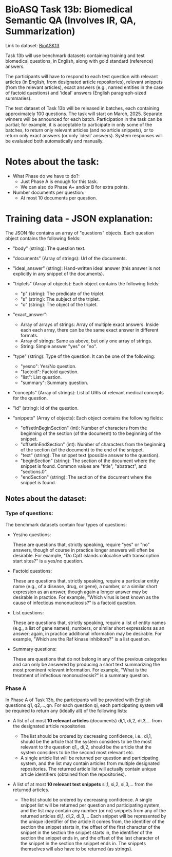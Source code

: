 # BioASQ Task 13b: Biomedical Semantic QA (Involves IR, QA, Summarization)

Link to dataset: [BioASK13](https://participants-area.bioasq.org/Tasks/13b/trainingDataset/)

Task 13b will use benchmark datasets containing training and test biomedical questions, in English, along with gold standard (reference) answers. 

The participants will have to respond to each test question with relevant articles (in English, from designated article repositories), relevant snippets (from the relevant articles), exact answers (e.g., named entities in the case of factoid questions) and 'ideal' answers (English paragraph-sized summaries). 

The test dataset of Task 13b will be released in batches, each containing approximately 100 questions. The task will start on March, 2025. Separate winners will be announced for each batch. Participation in the task can be partial; for example, it is acceptable to participate in only some of the batches, to return only relevant articles (and no article snippets), or to return only exact answers (or only `ideal' answers). System responses will be evaluated both automatically and manually.

# Notes about the task:
- What Phase do we have to do?:
    - Just Phase A is enough for this task.
    - We can also do Phase A+ and/or B for extra points.
- Number documents per question:
    - At most 10 documents per question.

# Training data - JSON explanation:

The JSON file contains an array of "questions" objects. Each question object contains the following fields:

- "body" (string): The question text.

- "documents" (Array of strings): Url of the documents.

- "ideal_answer" (string): Hand-written ideal answer (this answer is not explicitly in any snippet of the documents).

- "triplets" (Array of objects): Each object contains the following fields:
    - "p" (string): The predicate of the triplet.
    - "s" (string): The subject of the triplet.
    - "o" (string): The object of the triplet.

- "exact_answer": 
    - Array of arrays of strings: Array of multiple exact answers. Inside each each array, there can be the same exact answer in different formats.
    - Array of strings: Same as above, but only one array of strings.
    - String: Simple answer "yes" or "no".

- "type" (string): Type of the question. It can be one of the following:
    - "yesno": Yes/No question.
    - "factoid": Factoid question.
    - "list": List question.
    - "summary": Summary question.

- "concepts" (Array of strings): List of URIs of relevant medical concepts for the question.

- "id" (string): id of the question.

- "snippets" (Array of objects): Each object contains the following fields:
    - "offsetInBeginSection" (int): Number of characters from the beginning of the section (of the document) to the beginning of the snippet.
    - "offsetInEndSection" (int): Number of characters from the beginning of the section (of the document) to the end of the snippet.
    - "text" (string): The snippet text (possible answer to the question).
    - "beginSection" (string): The section of the document where the snippet is found. Common values are "title", "abstract", and "sections.0".
    - "endSection" (string): The section of the document where the snippet is found.


## Notes about the dataset:

### Type of questions:

The benchmark datasets contain four types of questions:
- Yes/no questions: 

    These are questions that, strictly speaking, require "yes" or "no" answers, though of course in practice longer answers will often be desirable. For example, "Do CpG islands colocalise with transcription start sites?" is a yes/no question.

- Factoid questions: 

    These are questions that, strictly speaking, require a particular entity name (e.g., of a disease, drug, or gene), a number, or a similar short expression as an answer, though again a longer answer may be desirable in practice. For example, "Which virus is best known as the cause of infectious mononucleosis?" is a factoid question.

- List questions: 

    These are questions that, strictly speaking, require a list of entity names (e.g., a list of gene names), numbers, or similar short expressions as an answer; again, in practice additional information may be desirable. For example, "Which are the Raf kinase inhibitors?" is a list question.

- Summary questions: 
    
    These are questions that do not belong in any of the previous categories and can only be answered by producing a short text summarizing the most prominent relevant information. For example, "What is the treatment of infectious mononucleosis?" is a summary question.


### Phase A

In Phase A of Task 13b, the participants will be provided with English questions q1, q2,...,qn. For each question qi, each participating system will be required to return any (ideally all) of the following lists:

- A list of at most **10 relevant articles** (documents) di,1, di,2, di,3,... from the designated article repositories. 
    - The list should be ordered by decreasing confidence, i.e., di,1, should be the article that the system considers to be the most relevant to the question q1,, di,2, should be the article that the system considers to be the second most relevant etc. 
    - A single article list will be returned per question and participating system, and the list may contain articles from multiple designated repositories. The returned article list will actually contain unique article identifiers (obtained from the repositories).

- A list of at most **10 relevant text snippets** si,1, si,2, si,3,... from the returned articles. 
    - The list should be ordered by decreasing confidence. A single snippet list will be returned per question and participating system, and the list may contain any number (or no) snippets from any of the returned articles di,1, di,2, di,3,... Each snippet will be represented by the unique identifier of the article it comes from, the identifier of the section the snippet starts in, the offset of the first character of the snippet in the section the snippet starts in, the identifier of the section the snippet ends in, and the offset of the last character of the snippet in the section the snippet ends in. The snippets themselves will also have to be returned (as strings).